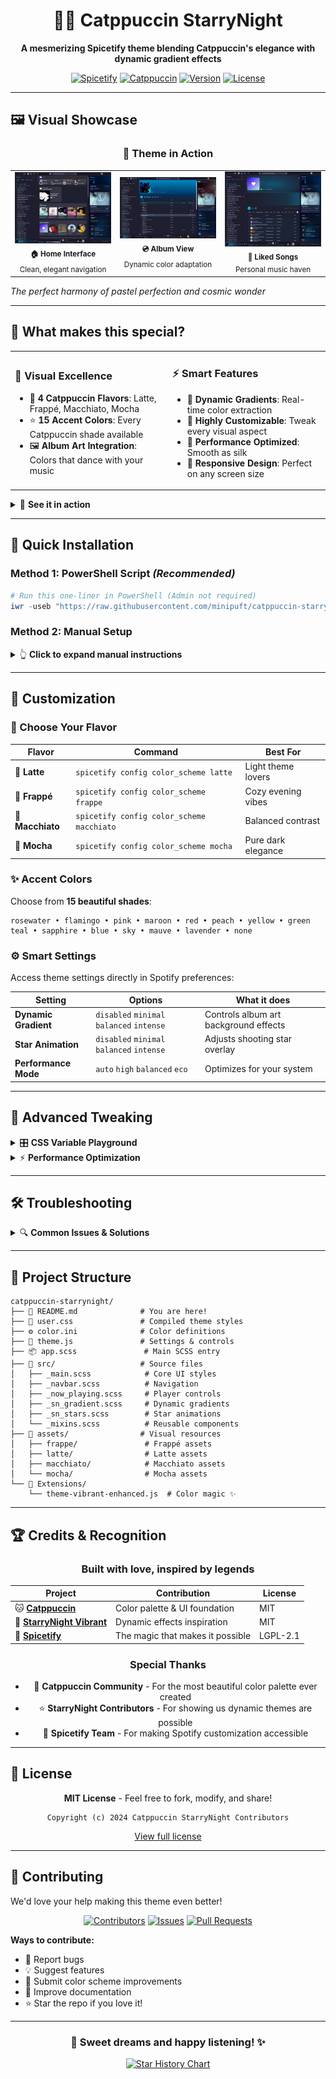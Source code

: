 <div align="center">

# 🌙✨ Catppuccin StarryNight

**A mesmerizing Spicetify theme blending Catppuccin's elegance with dynamic gradient effects**

[![Spicetify](https://img.shields.io/badge/Spicetify-Theme-1DB954?style=for-the-badge&logo=spotify&logoColor=white)](https://spicetify.app/)
[![Catppuccin](https://img.shields.io/badge/Catppuccin-Flavored-f5c2e7?style=for-the-badge&logoColor=white)](https://github.com/catppuccin)
[![Version](https://img.shields.io/badge/Version-2.0-cba6f7?style=for-the-badge)](https://github.com/minipuft/catppuccin-starrynight)
[![License](https://img.shields.io/badge/License-MIT-74c7ec?style=for-the-badge)](LICENSE)

</div>

---

## 🖼️ **Visual Showcase**

<div align="center">

### 🎵 **Theme in Action**

<table>
<tr>
<td align="center" width="33%">
<img src="assets/home.png" alt="Home Page Interface" width="300"/>
<br/>
<sub><b>🏠 Home Interface</b><br/>Clean, elegant navigation</sub>
</td>
<td align="center" width="33%">
<img src="assets/album.png" alt="Album/Playlist View" width="300"/>
<br/>
<sub><b>💿 Album View</b><br/>Dynamic color adaptation</sub>
</td>
<td align="center" width="33%">
<img src="assets/likedSongs.png" alt="Liked Songs Collection" width="300"/>
<br/>
<sub><b>💖 Liked Songs</b><br/>Personal music haven</sub>
</td>
</tr>
</table>

</div>

_The perfect harmony of pastel perfection and cosmic wonder_

---

## 🎯 **What makes this special?**

<table>
<tr>
<td width="50%">

### 🎨 **Visual Excellence**

- 🌈 **4 Catppuccin Flavors**: Latte, Frappé, Macchiato, Mocha
- ⭐ **15 Accent Colors**: Every Catppuccin shade available
- 🖼️ **Album Art Integration**: Colors that dance with your music

</td>
<td width="50%">

### ⚡ **Smart Features**

- 🎵 **Dynamic Gradients**: Real-time color extraction
- 🔧 **Highly Customizable**: Tweak every visual aspect
- 🚀 **Performance Optimized**: Smooth as silk
- 📱 **Responsive Design**: Perfect on any screen size

</td>
</tr>
</table>

<!-- Screenshots section -->
<details>
<summary>📸 <strong>See it in action</strong></summary>

### Color Schemes

![Mocha](assets/screenshots/mocha-preview.png)
_Mocha - The signature dark theme_

![Latte](assets/screenshots/latte-preview.png)
_Latte - Elegant light mode_

### Dynamic Features

![Dynamic Gradients](assets/screenshots/dynamic-gradient.gif)
_Watch colors transform with your music_

![Star Animation](assets/screenshots/star-animation.gif)
_Subtle shooting stars for that cosmic touch_

</details>

---

## 🚀 **Quick Installation**

### **Method 1: PowerShell Script** _(Recommended)_

```powershell
# Run this one-liner in PowerShell (Admin not required)
iwr -useb "https://raw.githubusercontent.com/minipuft/catppuccin-starrynight/main/install.ps1" | iex
```

### **Method 2: Manual Setup**

<details>
<summary>👆 <strong>Click to expand manual instructions</strong></summary>

**Prerequisites:** [Spicetify CLI](https://spicetify.app/docs/getting-started) installed

1. **📁 Download the theme**

   ```powershell
   cd "$env:APPDATA\spicetify\Themes"
   # Copy catppuccin-starrynight folder here
   ```

2. **🔌 Install extension** _(for dynamic colors)_

   ```powershell
   copy "catppuccin-starrynight\Extensions\theme-vibrant-enhanced.js" "$env:APPDATA\spicetify\Extensions\"
   ```

3. **⚡ Apply the magic**
   ```powershell
   spicetify config current_theme catppuccin-starrynight
   spicetify config color_scheme mocha
   spicetify config extensions theme-vibrant-enhanced.js
   spicetify backup apply
   ```

</details>

---

## 🎨 **Customization**

### **🌈 Choose Your Flavor**

<div align="center">

| Flavor           | Command                                   | Best For           |
| ---------------- | ----------------------------------------- | ------------------ |
| 🌅 **Latte**     | `spicetify config color_scheme latte`     | Light theme lovers |
| 🌆 **Frappé**    | `spicetify config color_scheme frappe`    | Cozy evening vibes |
| 🌃 **Macchiato** | `spicetify config color_scheme macchiato` | Balanced contrast  |
| 🌌 **Mocha**     | `spicetify config color_scheme mocha`     | Pure dark elegance |

</div>

### **✨ Accent Colors**

Choose from **15 beautiful shades**:

```
rosewater • flamingo • pink • maroon • red • peach • yellow • green
teal • sapphire • blue • sky • mauve • lavender • none
```

### **⚙️ Smart Settings**

Access theme settings directly in Spotify preferences:

| Setting              | Options                                   | What it does                          |
| -------------------- | ----------------------------------------- | ------------------------------------- |
| **Dynamic Gradient** | `disabled` `minimal` `balanced` `intense` | Controls album art background effects |
| **Star Animation**   | `disabled` `minimal` `balanced` `intense` | Adjusts shooting star overlay         |
| **Performance Mode** | `auto` `high` `balanced` `eco`            | Optimizes for your system             |

---

## 🔧 **Advanced Tweaking**

<details>
<summary>🎛️ <strong>CSS Variable Playground</strong></summary>

Add these to your `user.css` for fine-tuning:

```css
:root {
  /* 🌈 Gradient Controls */
  --sn-gradient-opacity: 0.25; /* 0.0 - 1.0 */
  --sn-gradient-blur: 30px; /* 10px - 50px */
  --sn-gradient-transition: 1.2s; /* Animation speed */

  /* ⭐ Star Controls */
  --sn-star-count: 5; /* 0 - 10 */
  --sn-star-speed: 6s; /* 3s - 15s */
  --sn-star-opacity: 0.8; /* 0.0 - 1.0 */

  /* 🎨 Color Intensity */
  --sn-color-saturation: 1.3; /* 0.5 - 2.0 */
  --sn-color-brightness: 1.1; /* 0.8 - 1.5 */
}
```

</details>

<details>
<summary>⚡ <strong>Performance Optimization</strong></summary>

For lower-end systems:

```css
/* 🔋 Battery Saver Mode */
.sn-eco-mode {
  --sn-gradient-opacity: 0.1;
  --sn-star-count: 1;
  --sn-gradient-blur: 50px;
  --sn-animation-duration: 0.3s;
}

/* 🚫 Disable Heavy Effects */
.sn-minimal {
  --sn-gradient-opacity: 0;
  --sn-star-count: 0;
}
```

</details>

---

## 🛠️ **Troubleshooting**

<details>
<summary>🔍 <strong>Common Issues & Solutions</strong></summary>

### **Theme not showing up**

```powershell
spicetify restore backup apply
```

### **Dynamic colors not working**

1. ✅ Check extension is installed: `spicetify config extensions`
2. ✅ Restart Spotify completely
3. ✅ Verify theme-vibrant-enhanced.js is in Extensions folder

### **Performance issues**

1. 🔧 Set Dynamic Gradient to "minimal"
2. 🔧 Disable star animations
3. 🔧 Enable "eco mode" in settings

### **PowerShell execution policy error**

```powershell
Set-ExecutionPolicy -Scope CurrentUser RemoteSigned
```

### **Colors look wrong**

1. 🎨 Try a different color scheme
2. 🎨 Reset settings to default
3. 🎨 Check monitor color profile

</details>

---

## 📂 **Project Structure**

```
catppuccin-starrynight/
├── 📄 README.md              # You are here!
├── 🎨 user.css               # Compiled theme styles
├── ⚙️ color.ini              # Color definitions
├── 🔧 theme.js               # Settings & controls
├── 📦 app.scss               # Main SCSS entry
├── 📁 src/                   # Source files
│   ├── _main.scss            # Core UI styles
│   ├── _navbar.scss          # Navigation
│   ├── _now_playing.scss     # Player controls
│   ├── _sn_gradient.scss     # Dynamic gradients
│   ├── _sn_stars.scss        # Star animations
│   └── _mixins.scss          # Reusable components
├── 📁 assets/                # Visual resources
│   ├── frappe/               # Frappé assets
│   ├── latte/                # Latte assets
│   ├── macchiato/            # Macchiato assets
│   └── mocha/                # Mocha assets
└── 📁 Extensions/
    └── theme-vibrant-enhanced.js  # Color magic ✨
```

---

## 🏆 **Credits & Recognition**

<div align="center">

### Built with love, inspired by legends

| Project                                                                        | Contribution                     | License  |
| ------------------------------------------------------------------------------ | -------------------------------- | -------- |
| 🐱 [**Catppuccin**](https://github.com/catppuccin/spicetify)                   | Color palette & UI foundation    | MIT      |
| 🌟 [**StarryNight Vibrant**](https://github.com/ElPioterro/StarryNightVibrant) | Dynamic effects inspiration      | MIT      |
| 🎵 [**Spicetify**](https://github.com/spicetify/spicetify-cli)                 | The magic that makes it possible | LGPL-2.1 |

### Special Thanks

- 💜 **Catppuccin Community** - For the most beautiful color palette ever created
- ⭐ **StarryNight Contributors** - For showing us dynamic themes are possible
- 🚀 **Spicetify Team** - For making Spotify customization accessible

</div>

---

## 📜 **License**

<div align="center">

**MIT License** - Feel free to fork, modify, and share!

```
Copyright (c) 2024 Catppuccin StarryNight Contributors
```

[View full license](LICENSE)

</div>

---

## 🤝 **Contributing**

We'd love your help making this theme even better!

<div align="center">

[![Contributors](https://img.shields.io/github/contributors/minipuft/catppuccin-starrynight?style=for-the-badge&color=cba6f7)](https://github.com/minipuft/catppuccin-starrynight/graphs/contributors)
[![Issues](https://img.shields.io/github/issues/minipuft/catppuccin-starrynight?style=for-the-badge&color=f38ba8)](https://github.com/minipuft/catppuccin-starrynight/issues)
[![Pull Requests](https://img.shields.io/github/issues-pr/minipuft/catppuccin-starrynight?style=for-the-badge&color=a6e3a1)](https://github.com/minipuft/catppuccin-starrynight/pulls)

</div>

**Ways to contribute:**

- 🐛 Report bugs
- 💡 Suggest features
- 🎨 Submit color scheme improvements
- 📖 Improve documentation
- ⭐ Star the repo if you love it!

---

<div align="center">

### 🌙 **Sweet dreams and happy listening!** ✨

[![Star History Chart](https://api.star-history.com/svg?repos=minipuft/catppuccin-starrynight&type=Date)](https://star-history.com/#minipuft/catppuccin-starrynight&Date)

</div>
